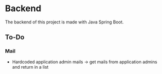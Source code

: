 # Backend
The backend of this project is made with Java Spring Boot.

## To-Do

### Mail
* Hardcoded application admin mails -> get mails from application admins and return in a list